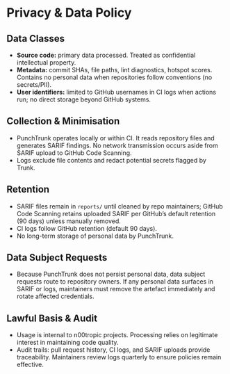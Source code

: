 # Privacy & Data Policy

## Data Classes

- **Source code:** primary data processed. Treated as confidential intellectual property.
- **Metadata:** commit SHAs, file paths, lint diagnostics, hotspot scores. Contains no personal data when repositories follow conventions (no secrets/PII).
- **User identifiers:** limited to GitHub usernames in CI logs when actions run; no direct storage beyond GitHub systems.

## Collection & Minimisation

- PunchTrunk operates locally or within CI. It reads repository files and generates SARIF findings. No network transmission occurs aside from SARIF upload to GitHub Code Scanning.
- Logs exclude file contents and redact potential secrets flagged by Trunk.

## Retention

- SARIF files remain in `reports/` until cleaned by repo maintainers; GitHub Code Scanning retains uploaded SARIF per GitHub’s default retention (90 days) unless manually removed.
- CI logs follow GitHub retention (default 90 days).
- No long-term storage of personal data by PunchTrunk.

## Data Subject Requests

- Because PunchTrunk does not persist personal data, data subject requests route to repository owners. If any personal data surfaces in SARIF or logs, maintainers must remove the artefact immediately and rotate affected credentials.

## Lawful Basis & Audit

- Usage is internal to n00tropic projects. Processing relies on legitimate interest in maintaining code quality.
- Audit trails: pull request history, CI logs, and SARIF uploads provide traceability. Maintainers review logs quarterly to ensure policies remain effective.
